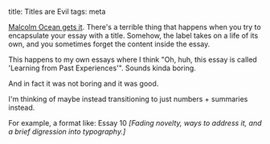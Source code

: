 title: Titles are Evil
tags: meta

[Malcolm Ocean gets it](https://malcolmocean.com/2016/02/sparkly-pink-purple-ball-thing/). There's a terrible thing that happens when you try to encapsulate your essay with a title. Somehow, the label takes on a life of its own, and you sometimes forget the content inside the essay.

This happens to my own essays where I think "Oh, huh, this essay is called 'Learning from Past Experiences'". Sounds kinda boring.

And in fact it was not  boring and it was good.

I'm thinking of maybe instead transitioning to just numbers + summaries instead.

For example, a format like: 
Essay 10
*[Fading novelty, ways to address it, and a brief digression into typography.]*